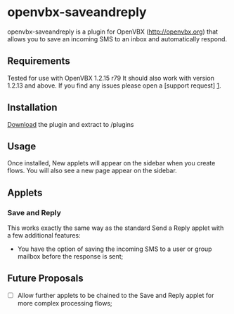 # openvbx-saveandreply
openvbx-saveandreply is a plugin for OpenVBX (http://openvbx.org) that allows you to save an incoming SMS to an inbox and automatically respond.

## Requirements

Tested for use with OpenVBX 1.2.15 r79
It should also work with version 1.2.13 and above.
If you find any issues please open a [support request] [1].

[1]: https://github.com/matthewgall/openvbx-saveandreply/issues

## Installation

[Download][2] the plugin and extract to /plugins

[2]: https://github.com/matthewgall/openvbx-saveandreply/issues/archive/master.zip

## Usage

Once installed, New applets will appear on the sidebar when you create flows. You will also see a new page appear on the sidebar.

## Applets

### Save and Reply

This works exactly the same way as the standard Send a Reply applet with a few additional features:

* You have the option of saving the incoming SMS to a user or group mailbox before the response is sent;

## Future Proposals

- [ ] Allow further applets to be chained to the Save and Reply applet for more complex processing flows;